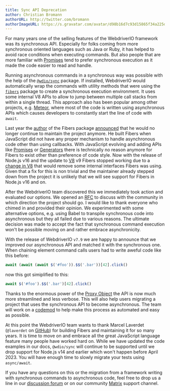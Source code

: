 ```yaml
---
title: Sync API Deprecation
author: Christian Bromann
authorURL: http://twitter.com/bromann
authorImageURL: https://s.gravatar.com/avatar/d98b16d7c93d15865f34a225dd4b1254?s=80
---
```


For many years one of the selling features of the WebdriverIO framework was its synchronous API. Especially for folks coming from more synchronous oriented languages such as Java or Ruby, it has helped to avoid race conditions when executing commands. But also people that are more familiar with [Promises](https://developer.mozilla.org/en-US/docs/Web/JavaScript/Reference/Global_Objects/Promise) tend to prefer synchronous execution as it made the code easier to read and handle.

Running asynchronous commands in a synchronous way was possible with the help of the [`@wdio/sync`](https://www.npmjs.com/package/@wdio/sync) package. If installed, WebdriverIO would automatically wrap the commands with utility methods that were using the [`fibers`](https://www.npmjs.com/package/fibers) package to create a synchronous execution environment. It uses some internal V8 APIs to allow to jump between multiple call stacks from within a single thread. This approach also has been popular among other projects, e.g. [Meteor](https://www.meteor.com/), where most of the code is written using asynchronous APIs which causes developers to constantly start the line of code with `await`.

Last year the [author](https://github.com/laverdet) of the Fibers package [announced](https://github.com/laverdet/node-fibers/commit/e2a0ed9c6d985f94c2b1947eaf72d5797e8a3278) that he would no longer continue to maintain the project anymore. He built Fibers when JavaScript did not have any proper mechanism to handle asynchronous code other than using callbacks. With JavaScript evolving and adding APIs like [Promises](https://developer.mozilla.org/en-US/docs/Web/JavaScript/Reference/Global_Objects/Promise) or [Generators](https://developer.mozilla.org/en-US/docs/Web/JavaScript/Reference/Global_Objects/Generator) there is technically no reason anymore for Fibers to exist other than preference of code style. Now with the release of Node.js v16 and the update to [V8](https://v8.dev/) v9 Fibers stopped working due to a [change in V8](https://chromium-review.googlesource.com/c/v8/v8/+/2537690) that would remove some internal interfaces Fibers was using. Given that a fix for this is non trivial and the maintainer already stepped down from the project it is unlikely that we will see support for Fibers in Node.js v16 and on.

After the WebdriverIO team discovered this we immediately took action and evaluated our options. We opened an [RFC](https://github.com/webdriverio/webdriverio/discussions/6702) to discuss with the community in which direction the project should go. I would like to thank everyone who chimed in and provided their opinion. We experimented with some alternative options, e.g. using Babel to transpile synchronous code into asynchronous but they all failed due to various reasons. The ultimate decision was made to accept the fact that synchronous command execution won't be possible moving on and rather embrace asynchronicity.

With the release of WebdriverIO `v7.9` we are happy to announce that we improved our asynchronous API and matched it with the synchronous one. When chaining element command calls users had to write aweful code like this before:

```js
await (await (await $('#foo')).$$('.bar'))[42].click()
```

now this got simiplified to this:

```js
await $('#foo').$$('.bar')[42].click()
```

Thanks to the enormous power of the [Proxy Object](https://developer.mozilla.org/en-US/docs/Web/JavaScript/Reference/Global_Objects/Proxy) the API is now much more streamlined and less verbose. This will also help users migrating a project that uses the synchronous API to become asynchronous. The team will work on a [codemod](https://github.com/webdriverio/codemod/issues/1) to help make this process as automated and easy as possible.

At this point the WebdriverIO team wants to thank Marcel Laverdet (`@laverdet` on [GitHub](https://github.com/laverdet)) for building Fibers and maintaining it for so many years. It is time to move on and embrace all the great JavaScript language feature many people have worked hard on. While we have updated the code examples in our docs, `@wdio/sync` will continue to be supported until we drop support for Node.js v14 and earlier which won't happen before April 2023. You will have enough time to slowly migrate your tests using `async/await`.

If you have any questions on this or the migration from a framework writing with synchronous commands to asynchronous code, feel free to drop us a line in our [discussion forum](https://github.com/webdriverio/webdriverio/discussions/new) or on our community [Matrix](https://matrix.to/#/#webdriver.io:gitter.im) support channel.
